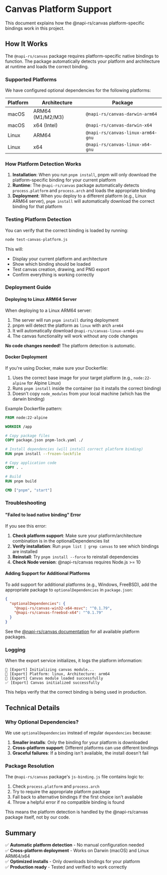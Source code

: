# Canvas Platform Support

This document explains how the @napi-rs/canvas platform-specific bindings work in this project.

## How It Works

The `@napi-rs/canvas` package requires platform-specific native bindings to function. The package automatically detects your platform and architecture at runtime and loads the correct binding.

### Supported Platforms

We have configured optional dependencies for the following platforms:

| Platform | Architecture | Package |
|----------|-------------|---------|
| macOS    | ARM64 (M1/M2/M3) | `@napi-rs/canvas-darwin-arm64` |
| macOS    | x64 (Intel) | `@napi-rs/canvas-darwin-x64` |
| Linux    | ARM64 | `@napi-rs/canvas-linux-arm64-gnu` |
| Linux    | x64 | `@napi-rs/canvas-linux-x64-gnu` |

### How Platform Detection Works

1. **Installation**: When you run `pnpm install`, pnpm will only download the platform-specific binding for your current platform
2. **Runtime**: The `@napi-rs/canvas` package automatically detects `process.platform` and `process.arch` and loads the appropriate binding
3. **Deployment**: When you deploy to a different platform (e.g., Linux ARM64 server), `pnpm install` will automatically download the correct binding for that platform

### Testing Platform Detection

You can verify that the correct binding is loaded by running:

```bash
node test-canvas-platform.js
```

This will:
- Display your current platform and architecture
- Show which binding should be loaded
- Test canvas creation, drawing, and PNG export
- Confirm everything is working correctly

### Deployment Guide

#### Deploying to Linux ARM64 Server

When deploying to a Linux ARM64 server:

1. The server will run `pnpm install` during deployment
2. pnpm will detect the platform as `linux` with arch `arm64`
3. It will automatically download `@napi-rs/canvas-linux-arm64-gnu`
4. The canvas functionality will work without any code changes

**No code changes needed!** The platform detection is automatic.

#### Docker Deployment

If you're using Docker, make sure your Dockerfile:

1. Uses the correct base image for your target platform (e.g., `node:22-alpine` for Alpine Linux)
2. Runs `pnpm install` inside the container (so it installs the correct binding)
3. Doesn't copy `node_modules` from your local machine (which has the darwin binding)

Example Dockerfile pattern:
```dockerfile
FROM node:22-alpine

WORKDIR /app

# Copy package files
COPY package.json pnpm-lock.yaml ./

# Install dependencies (will install correct platform binding)
RUN pnpm install --frozen-lockfile

# Copy application code
COPY . .

# Build
RUN pnpm build

CMD ["pnpm", "start"]
```

### Troubleshooting

#### "Failed to load native binding" Error

If you see this error:

1. **Check platform support**: Make sure your platform/architecture combination is in the optionalDependencies list
2. **Verify installation**: Run `pnpm list | grep canvas` to see which bindings are installed
3. **Reinstall**: Try `pnpm install --force` to reinstall dependencies
4. **Check Node version**: @napi-rs/canvas requires Node.js >= 10

#### Adding Support for Additional Platforms

To add support for additional platforms (e.g., Windows, FreeBSD), add the appropriate package to `optionalDependencies` in `package.json`:

```json
{
  "optionalDependencies": {
    "@napi-rs/canvas-win32-x64-msvc": "^0.1.79",
    "@napi-rs/canvas-freebsd-x64": "^0.1.79"
  }
}
```

See the [@napi-rs/canvas documentation](https://github.com/Brooooooklyn/canvas) for all available platform packages.

### Logging

When the export service initializes, it logs the platform information:

```
🎨 [Export] Initializing canvas module...
🎨 [Export] Platform: linux, Architecture: arm64
🎨 [Export] Canvas module loaded successfully
✅ [Export] Canvas initialized successfully
```

This helps verify that the correct binding is being used in production.

## Technical Details

### Why Optional Dependencies?

We use `optionalDependencies` instead of regular `dependencies` because:

1. **Smaller installs**: Only the binding for your platform is downloaded
2. **Cross-platform support**: Different platforms can use different bindings
3. **Graceful failures**: If a binding isn't available, the install doesn't fail

### Package Resolution

The `@napi-rs/canvas` package's `js-binding.js` file contains logic to:

1. Check `process.platform` and `process.arch`
2. Try to require the appropriate platform package
3. Fall back to alternative bindings if the first choice isn't available
4. Throw a helpful error if no compatible binding is found

This means the platform detection is handled by the @napi-rs/canvas package itself, not by our code.

## Summary

✅ **Automatic platform detection** - No manual configuration needed  
✅ **Cross-platform deployment** - Works on Darwin (macOS) and Linux ARM64/x64  
✅ **Optimized installs** - Only downloads bindings for your platform  
✅ **Production ready** - Tested and verified to work correctly
